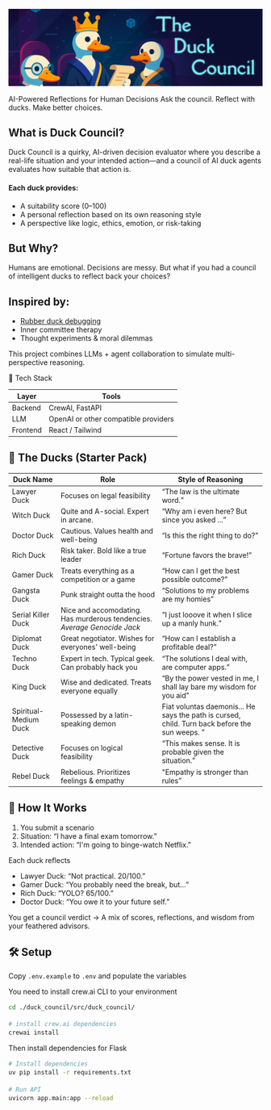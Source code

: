 ![alt text](docs/assets/banner.png)

AI-Powered Reflections for Human Decisions
Ask the council. Reflect with ducks. Make better choices.

## What is Duck Council?

Duck Council is a quirky, AI-driven decision evaluator where you describe a real-life situation and your intended action—and a council of AI duck agents evaluates how suitable that action is.

#### Each duck provides:

- A suitability score (0–100)
- A personal reflection based on its own reasoning style
- A perspective like logic, ethics, emotion, or risk-taking

## But Why?

Humans are emotional. Decisions are messy.
But what if you had a council of intelligent ducks to reflect back your choices?

## Inspired by:

- [Rubber duck debugging](https://rubberduckdebugging.com)
- Inner committee therapy
- Thought experiments & moral dilemmas

This project combines LLMs + agent collaboration to simulate multi-perspective reasoning.

🔧 Tech Stack

| Layer | Tools |
|-----|-----|
|Backend|CrewAI, FastAPI|
|LLM|OpenAI or other compatible providers|
|Frontend |React / Tailwind |

## 🦆 The Ducks (Starter Pack)

|Duck Name|	Role|	Style of Reasoning|
|-----|-----|----|
|Lawyer Duck|	Focuses on legal feasibility|	“The law is the ultimate word.”|
|Witch Duck|	Quite and A-social. Expert in arcane. |	“Why am i even here? But since you asked ...”|
|Doctor Duck|	Cautious. Values health and well-being|	“Is this the right thing to do?”|
|Rich Duck|	Risk taker. Bold like a true leader|	“Fortune favors the brave!”|
|Gamer Duck|	Treats everything as a competition or a game|	“How can I get the best possible outcome?”|
|Gangsta Duck|	Punk straight outta the hood|	“Solutions to my problems are my homies”|
|Serial Killer Duck| Nice and accomodating. Has murderous tendencies. *Average Genocide Jack*|	“I just looove it when I slice up a manly hunk.”|
|Diplomat Duck|	Great negotiator. Wishes for everyones' well-being|	“How can I establish a profitable deal?”|
|Techno Duck|	Expert in tech. Typical geek. Can probably hack you|	“The solutions I deal with, are computer apps.”|
|King Duck|	Wise and dedicated. Treats everyone equally|	“By the power vested in me, I shall lay bare my wisdom for you aid"|
|Spiritual-Medium Duck|	Possessed by a latin-speaking demon|	Fiat voluntas daemonis... He says the path is cursed, child. Turn back before the sun weeps.  ”|
|Detective Duck| Focuses on logical feasibility|	“This makes sense. It is probable given the situation.”|
|Rebel Duck|	Rebelious. Prioritizes feelings & empathy|	"Empathy is stronger than rules”|

## 🚀 How It Works

1. You submit a scenario
2. Situation: “I have a final exam tomorrow.”
3. Intended action: “I'm going to binge-watch Netflix.”

Each duck reflects

- Lawyer Duck: “Not practical. 20/100.”
- Gamer Duck: “You probably need the break, but...”
- Rich Duck: “YOLO? 65/100.”
- Doctor Duck: “You owe it to your future self.”

You get a council verdict
→ A mix of scores, reflections, and wisdom from your feathered advisors.

## 🛠️ Setup

Copy `.env.example` to `.env` and populate the variables

You need to install crew.ai CLI to your environment

```bash
cd ./duck_council/src/duck_council/

# install crew.ai dependencies
crewai install
```

Then install dependencies for Flask

```bash
# Install dependencies
uv pip install -r requirements.txt

# Run API
uvicorn app.main:app --reload
```
